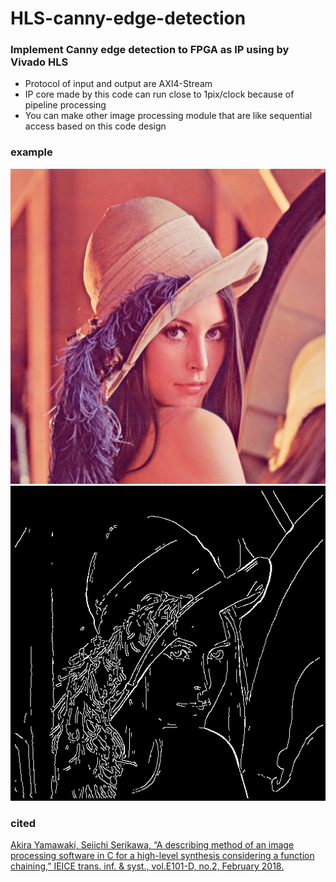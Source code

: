 # HLS-canny-edge-detection
### Implement Canny edge detection to FPGA as IP using by Vivado HLS

- Protocol of input and output are AXI4-Stream
- IP core made by this code can run close to 1pix/clock because of pipeline processing
- You can make other image processing module that are like sequential access based on this code design

### example
<img src="testbench/lenna.png" alt="C simulation result">

<img src="assets/out.png" alt="C simulation result">

### cited
[Akira Yamawaki, Seiichi Serikawa, “A describing method of
an image processing software in C for a high-level synthesis
considering a function chaining,” IEICE trans. inf. & syst.,
vol.E101-D, no.2, February 2018.](https://www.jstage.jst.go.jp/article/transinf/E101.D/2/E101.D_2017RCP0001/_article)
